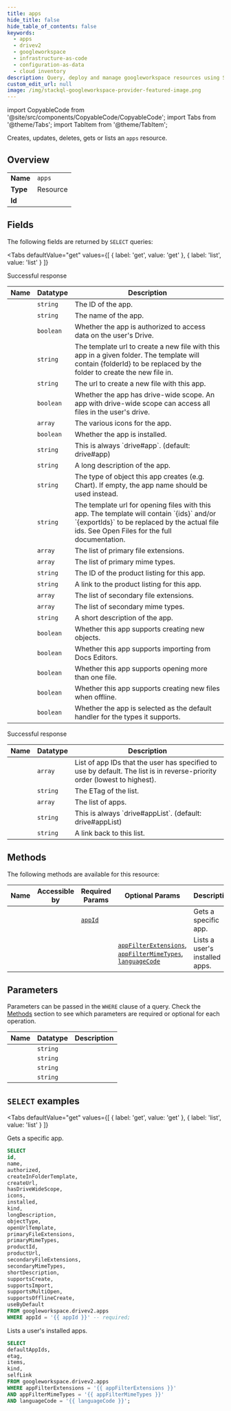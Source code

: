 ```yaml
--- 
title: apps
hide_title: false
hide_table_of_contents: false
keywords:
  - apps
  - drivev2
  - googleworkspace
  - infrastructure-as-code
  - configuration-as-data
  - cloud inventory
description: Query, deploy and manage googleworkspace resources using SQL
custom_edit_url: null
image: /img/stackql-googleworkspace-provider-featured-image.png
---
```


import CopyableCode from '@site/src/components/CopyableCode/CopyableCode';
import Tabs from '@theme/Tabs';
import TabItem from '@theme/TabItem';

Creates, updates, deletes, gets or lists an <code>apps</code> resource.

## Overview
<table><tbody>
<tr><td><b>Name</b></td><td><code>apps</code></td></tr>
<tr><td><b>Type</b></td><td>Resource</td></tr>
<tr><td><b>Id</b></td><td><CopyableCode code="googleworkspace.drivev2.apps" /></td></tr>
</tbody></table>

## Fields

The following fields are returned by `SELECT` queries:

<Tabs
    defaultValue="get"
    values={[
        { label: 'get', value: 'get' },
        { label: 'list', value: 'list' }
    ]}
>
<TabItem value="get">

Successful response

<table>
<thead>
    <tr>
    <th>Name</th>
    <th>Datatype</th>
    <th>Description</th>
    </tr>
</thead>
<tbody>
<tr>
    <td><CopyableCode code="id" /></td>
    <td><code>string</code></td>
    <td>The ID of the app.</td>
</tr>
<tr>
    <td><CopyableCode code="name" /></td>
    <td><code>string</code></td>
    <td>The name of the app.</td>
</tr>
<tr>
    <td><CopyableCode code="authorized" /></td>
    <td><code>boolean</code></td>
    <td>Whether the app is authorized to access data on the user's Drive.</td>
</tr>
<tr>
    <td><CopyableCode code="createInFolderTemplate" /></td>
    <td><code>string</code></td>
    <td>The template url to create a new file with this app in a given folder. The template will contain &#123;folderId&#125; to be replaced by the folder to create the new file in.</td>
</tr>
<tr>
    <td><CopyableCode code="createUrl" /></td>
    <td><code>string</code></td>
    <td>The url to create a new file with this app.</td>
</tr>
<tr>
    <td><CopyableCode code="hasDriveWideScope" /></td>
    <td><code>boolean</code></td>
    <td>Whether the app has drive-wide scope. An app with drive-wide scope can access all files in the user's drive.</td>
</tr>
<tr>
    <td><CopyableCode code="icons" /></td>
    <td><code>array</code></td>
    <td>The various icons for the app.</td>
</tr>
<tr>
    <td><CopyableCode code="installed" /></td>
    <td><code>boolean</code></td>
    <td>Whether the app is installed.</td>
</tr>
<tr>
    <td><CopyableCode code="kind" /></td>
    <td><code>string</code></td>
    <td>This is always `drive#app`. (default: drive#app)</td>
</tr>
<tr>
    <td><CopyableCode code="longDescription" /></td>
    <td><code>string</code></td>
    <td>A long description of the app.</td>
</tr>
<tr>
    <td><CopyableCode code="objectType" /></td>
    <td><code>string</code></td>
    <td>The type of object this app creates (e.g. Chart). If empty, the app name should be used instead.</td>
</tr>
<tr>
    <td><CopyableCode code="openUrlTemplate" /></td>
    <td><code>string</code></td>
    <td>The template url for opening files with this app. The template will contain `&#123;ids&#125;` and/or `&#123;exportIds&#125;` to be replaced by the actual file ids. See Open Files for the full documentation.</td>
</tr>
<tr>
    <td><CopyableCode code="primaryFileExtensions" /></td>
    <td><code>array</code></td>
    <td>The list of primary file extensions.</td>
</tr>
<tr>
    <td><CopyableCode code="primaryMimeTypes" /></td>
    <td><code>array</code></td>
    <td>The list of primary mime types.</td>
</tr>
<tr>
    <td><CopyableCode code="productId" /></td>
    <td><code>string</code></td>
    <td>The ID of the product listing for this app.</td>
</tr>
<tr>
    <td><CopyableCode code="productUrl" /></td>
    <td><code>string</code></td>
    <td>A link to the product listing for this app.</td>
</tr>
<tr>
    <td><CopyableCode code="secondaryFileExtensions" /></td>
    <td><code>array</code></td>
    <td>The list of secondary file extensions.</td>
</tr>
<tr>
    <td><CopyableCode code="secondaryMimeTypes" /></td>
    <td><code>array</code></td>
    <td>The list of secondary mime types.</td>
</tr>
<tr>
    <td><CopyableCode code="shortDescription" /></td>
    <td><code>string</code></td>
    <td>A short description of the app.</td>
</tr>
<tr>
    <td><CopyableCode code="supportsCreate" /></td>
    <td><code>boolean</code></td>
    <td>Whether this app supports creating new objects.</td>
</tr>
<tr>
    <td><CopyableCode code="supportsImport" /></td>
    <td><code>boolean</code></td>
    <td>Whether this app supports importing from Docs Editors.</td>
</tr>
<tr>
    <td><CopyableCode code="supportsMultiOpen" /></td>
    <td><code>boolean</code></td>
    <td>Whether this app supports opening more than one file.</td>
</tr>
<tr>
    <td><CopyableCode code="supportsOfflineCreate" /></td>
    <td><code>boolean</code></td>
    <td>Whether this app supports creating new files when offline.</td>
</tr>
<tr>
    <td><CopyableCode code="useByDefault" /></td>
    <td><code>boolean</code></td>
    <td>Whether the app is selected as the default handler for the types it supports.</td>
</tr>
</tbody>
</table>
</TabItem>
<TabItem value="list">

Successful response

<table>
<thead>
    <tr>
    <th>Name</th>
    <th>Datatype</th>
    <th>Description</th>
    </tr>
</thead>
<tbody>
<tr>
    <td><CopyableCode code="defaultAppIds" /></td>
    <td><code>array</code></td>
    <td>List of app IDs that the user has specified to use by default. The list is in reverse-priority order (lowest to highest).</td>
</tr>
<tr>
    <td><CopyableCode code="etag" /></td>
    <td><code>string</code></td>
    <td>The ETag of the list.</td>
</tr>
<tr>
    <td><CopyableCode code="items" /></td>
    <td><code>array</code></td>
    <td>The list of apps.</td>
</tr>
<tr>
    <td><CopyableCode code="kind" /></td>
    <td><code>string</code></td>
    <td>This is always `drive#appList`. (default: drive#appList)</td>
</tr>
<tr>
    <td><CopyableCode code="selfLink" /></td>
    <td><code>string</code></td>
    <td>A link back to this list.</td>
</tr>
</tbody>
</table>
</TabItem>
</Tabs>

## Methods

The following methods are available for this resource:

<table>
<thead>
    <tr>
    <th>Name</th>
    <th>Accessible by</th>
    <th>Required Params</th>
    <th>Optional Params</th>
    <th>Description</th>
    </tr>
</thead>
<tbody>
<tr>
    <td><a href="#get"><CopyableCode code="get" /></a></td>
    <td><CopyableCode code="select" /></td>
    <td><a href="#parameter-appId"><code>appId</code></a></td>
    <td></td>
    <td>Gets a specific app.</td>
</tr>
<tr>
    <td><a href="#list"><CopyableCode code="list" /></a></td>
    <td><CopyableCode code="select" /></td>
    <td></td>
    <td><a href="#parameter-appFilterExtensions"><code>appFilterExtensions</code></a>, <a href="#parameter-appFilterMimeTypes"><code>appFilterMimeTypes</code></a>, <a href="#parameter-languageCode"><code>languageCode</code></a></td>
    <td>Lists a user's installed apps.</td>
</tr>
</tbody>
</table>

## Parameters

Parameters can be passed in the `WHERE` clause of a query. Check the [Methods](#methods) section to see which parameters are required or optional for each operation.

<table>
<thead>
    <tr>
    <th>Name</th>
    <th>Datatype</th>
    <th>Description</th>
    </tr>
</thead>
<tbody>
<tr id="parameter-appId">
    <td><CopyableCode code="appId" /></td>
    <td><code>string</code></td>
    <td></td>
</tr>
<tr id="parameter-appFilterExtensions">
    <td><CopyableCode code="appFilterExtensions" /></td>
    <td><code>string</code></td>
    <td></td>
</tr>
<tr id="parameter-appFilterMimeTypes">
    <td><CopyableCode code="appFilterMimeTypes" /></td>
    <td><code>string</code></td>
    <td></td>
</tr>
<tr id="parameter-languageCode">
    <td><CopyableCode code="languageCode" /></td>
    <td><code>string</code></td>
    <td></td>
</tr>
</tbody>
</table>

## `SELECT` examples

<Tabs
    defaultValue="get"
    values={[
        { label: 'get', value: 'get' },
        { label: 'list', value: 'list' }
    ]}
>
<TabItem value="get">

Gets a specific app.

```sql
SELECT
id,
name,
authorized,
createInFolderTemplate,
createUrl,
hasDriveWideScope,
icons,
installed,
kind,
longDescription,
objectType,
openUrlTemplate,
primaryFileExtensions,
primaryMimeTypes,
productId,
productUrl,
secondaryFileExtensions,
secondaryMimeTypes,
shortDescription,
supportsCreate,
supportsImport,
supportsMultiOpen,
supportsOfflineCreate,
useByDefault
FROM googleworkspace.drivev2.apps
WHERE appId = '{{ appId }}' -- required;
```
</TabItem>
<TabItem value="list">

Lists a user's installed apps.

```sql
SELECT
defaultAppIds,
etag,
items,
kind,
selfLink
FROM googleworkspace.drivev2.apps
WHERE appFilterExtensions = '{{ appFilterExtensions }}'
AND appFilterMimeTypes = '{{ appFilterMimeTypes }}'
AND languageCode = '{{ languageCode }}';
```
</TabItem>
</Tabs>
